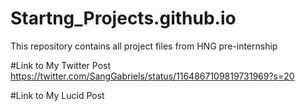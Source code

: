 # Startng_Projects.github.io
This repository contains all project files from HNG pre-internship

#Link to My Twitter Post 
https://twitter.com/SangGabriels/status/1164867109819731969?s=20

#Link to My Lucid Post 

